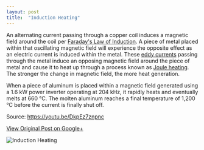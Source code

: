 ```yaml
---
layout: post
title:  "Induction Heating"
---
```


An alternating current passing through a copper coil induces a magnetic field around the coil per [Faraday's Law of Induction](https://en.wikipedia.org/wiki/Faraday%27s_law_of_induction). A piece of metal placed within that oscillating magnetic field will experience the opposite effect as an electric current is induced within the metal. These [eddy currents](https://en.wikipedia.org/wiki/Eddy_current) passing through the metal induce an opposing magnetic field around the piece of metal and cause it to heat up through a process known as [Joule heating](https://en.wikipedia.org/wiki/Joule_heating). The stronger the change in magnetic field, the more heat generation.

When a piece of aluminum is placed within a magnetic field generated using a 1.6 kW power inverter operating at 204 kHz, it rapidly heats and eventually melts at 660 °C. The molten aluminum reaches a final temperature of 1,200 °C before the current is finally shut off.

Source: https://youtu.be/DkpEz7znpnc

[View Original Post on Google+](https://plus.google.com/+ColinSullender/posts/VkT5JH5S2pU)

![Induction Heating](/assets/img/2018-06-09-Induction-Heating.gif)

